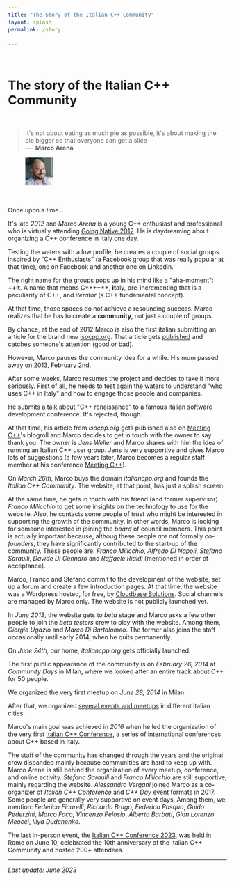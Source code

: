 ```yaml
---
title: "The Story of the Italian C++ Community"
layout: splash
permalink: /story

---
```


<br/>

# The story of the Italian C++ Community

<br />

> It's not about eating as much pie as possible, it's about making the pie bigger so that everyone can get a slice <br/> --- **Marco Arena**

<figure>
  <img
  src="https://github.com/italiancpp/home/blob/main/assets/images/team/1.png?raw=true"
  alt="Marco Arena, Italian C++ Community founder" style="width:15%;">  
</figure>


<br/>

Once upon a time...

It's late *2012* and *Marco Arena* is a young C++ enthusiast and professional who is virtually attending [Going Native 2012](https://www.youtube.com/watch?v=OB-bdWKwXsU). He is daydreaming about organizing a C++ conference in Italy one day.

Testing the waters with a low profile, he creates a couple of social groups inspired by “C++ Enthusiasts” (a Facebook group that was really popular at that time), one on Facebook and another one on Linkedin.

The right name for the groups pops up in his mind like a "aha-moment": **++it**. A name that means C**++**, **it**aly, pre-incrementing that is a peculiarity of C++, and *iterator* (a C++ fundamental concept).

At that time, those spaces do not achieve a resounding success. Marco realizes that he has to create a **community**, not just a couple of groups.

By chance, at the end of 2012 Marco is also the first italian submitting an article for the brand new [isocpp.org](https://isocpp.org). That article gets [published](https://isocpp.org/blog/2012/11/learn-how-to-capture-by-move) and catches someone's attention (good or bad).

However, Marco pauses the community idea for a while. His mum passed away on 2013, February 2nd.

After some weeks, Marco resumes the project and decides to take it more seriously. First of all, he needs to test again the waters to understand "who uses C++ in Italy" and how to engage those people and companies.

He submits a talk about "C++ renaissance" to a famous italian software development conference. It's rejected, though.

At that time, his article from *isocpp.org* gets published also on [Meeting C++](http://meetingcpp.com/)'s blogroll and Marco decides to get in touch with the owner to say thank you. The owner is *Jens Weller* and Marco shares with him the idea of running an Italian C++ user group. Jens is very supportive and gives Marco lots of suggestions (a few years later, Marco becomes a regular staff member at his conference [Meeting C++](https://meetingcpp.com/)).

On *March 26th*, Marco buys the domain *italiancpp.org* and founds the *Italian C++ Community*. The website, at that point, has just a splash screen.

At the same time, he gets in touch with his friend (and former supervisor) *Franco Milicchio* to get some insights on the technology to use for the website. Also, he contacts some people of trust who might be interested in supporting the growth of the community. In other words, Marco is looking for someone interested in joining the *board* of council members. This point is actually important because, althoug these people *are not* formally *co-founders*, they have significantly contributed to the start-up of the community. These people are: *Franco Milicchio*, *Alfredo Di Napoli*, *Stefano Saraulli*, *Davide Di Gennaro* and *Raffaele Rialdi* (mentioned in order ot acceptance).

Marco, Franco and Stefano commit to the development of the website, set up a forum and create a few introduction pages. At that time, the website was a Wordpress hosted, for free, by [Cloudbase Solutions](https://cloudbase.it/). Social channels are managed by Marco only. The website is not publicly launched yet.

In *June 2013*, the website gets to *beta* stage and Marco asks a few other people to join the *beta testers* crew to play with the website. Among them, *Giorgio Ugazio* and *Marco Di Bartolomeo*. The former also joins the staff occasionally until early 2014, when he quits permanently.

On *June 24th*, our home, *italiancpp.org* gets officially launched.

The first public appearance of the community is on *February 26, 2014* at *Community Days* in Milan, where we looked after an entire track about C++ for 50 people.

We organized the very first meetup on *June 28, 2014* in Milan.

After that, we organized [several events and meetups](https://italiancpp.org/archivio-eventi/) in different italian cities.

Marco's main goal was achieved in *2016* when he led the organization of the very first [Italian C++ Conference](https://italiancpp.org/itcppcon16), a series of international conferences about C++ based in Italy.

The staff of the community has changed through the years and the original crew disbanded mainly because communities are hard to keep up with. Marco Arena is still behind the organization of every meetup, conference, and online activity. *Stefano Saraulli* and *Franco Milicchio* are still supportive, mainly regarding the website. *Alessandro Vergani* joined Marco as a co-organizer of *Italian C++ Conference* and *C++ Day* event formats in 2017. Some people are generally very supportive on event days. Among them, we mention: *Federico Ficarelli*, *Riccardo Brugo*, *Federico Pasqua*, *Guido Pederzini*, *Marco Foco*, *Vincenzo Pelosio*, *Alberto Barbati*, *Gian Lorenzo Meocci*, *Illya Dudchenko*.

The last in-person event, the [Italian C++ Conference 2023](https://italiancpp.github.io/con23/), was held in Rome on June 10, celebrated the 10th anniversary of the Italian C++ Community and hosted 200+ attendees.

---

*Last update: June 2023*
